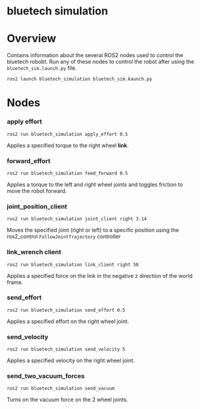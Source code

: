 # bluetech simulation


<!-- TODO add the topic/services/actions used -->
# Overview
Contains information about the several ROS2 nodes used to control the bluetech robobt. Run any of these nodes to control the robot after using the ```bluetech_sim.launch.py``` file. 
```
ros2 launch bluetech_simulation bluetech_sim.kaunch.py
```
# Nodes

### apply effort
```
ros2 run bluetech_simulation apply_effort 0.5
```
Applies a specified torque to the right wheel **link**.

### forward_effort
```
ros2 run bluetech_simulation feed_forward 0.5
```
Applies a torque to the left and right wheel joints and toggles friction to move the robot forward. 

### joint_position_client
```
ros2 run bluetech_simulation joint_client right 3.14
```
Moves the specified joint (right or left) to a specific position using the ros2_control ```FollowJointTrajectory``` controller

### link_wrench client
```
ros2 run bluetech_simulation link_client right 50
```
Applies a specified force on the link in the negative z direction of the world frame.  

### send_effort
```
ros2 run bluetech_simulation send_effort 0.5
```
Applies a specified effort on the right wheel joint.


### send_velocity
```
ros2 run bluetech_simulation send_velocity 5
```
Applies a specified velocity on the right wheel joint.


### send_two_vacuum_forces
```
ros2 run bluetech_simulation send_vacuum
```
Turns on the vacuum force on the 2 wheel joints.